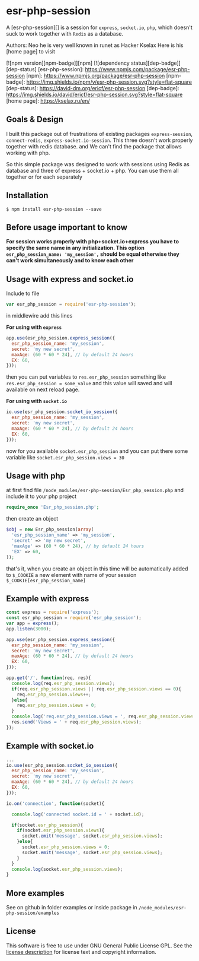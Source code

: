 esr-php-session
===============

A [esr-php-session][] is a session for `express`, `socket.io`, `php`, which doesn't suck to work together with `Redis` as a database.

Authors: Neo he is very well known in runet as Hacker Kselax Here is his [home page] to visit

[![npm version][npm-badge]][npm]
[![dependency status][dep-badge]][dep-status]
[esr-php-session]: https://www.npmjs.com/package/esr-php-session
[npm]: https://www.npmjs.org/package/esr-php-session
[npm-badge]: https://img.shields.io/npm/v/esr-php-session.svg?style=flat-square
[dep-status]: https://david-dm.org/ericf/esr-php-session
[dep-badge]: https://img.shields.io/david/ericf/esr-php-session.svg?style=flat-square
[home page]: https://kselax.ru/en/

## Goals & Design
I built this package out of frustrations of existing packages `express-session`, `connect-redis`, `express-socket.io-session`. This three doesn't work properly together with redis database. and We can't find the package that allows working with php.

So this simple package was designed to work with sessions using Redis as database and three of express + socket.io + php. You can use them all together or for each separately

## Installation
```shell
$ npm install esr-php-session --save
```
## Before usage important to know
**For session works properly with php+socket.io+express you have to specify the same name in any initialization. This option `esr_php_session_name: 'my_session',` should be equal otherwise they can't work simultaneously and to know each other**

## Usage with express and socket.io
Include to file
```javascript
var esr_php_session = require('esr-php-session');
```
in middlewire add this lines

**For using with `express`**
```javascript
app.use(esr_php_session.express_session({
  esr_php_session_name: 'my_session',
  secret: 'my new secret',
  maxAge: (60 * 60 * 24), // by default 24 hours
  EX: 60,
}));
```
then you can put variables to `res.esr_php_session`
something like `res.esr_php_session = some_value` and this value will saved and will available on next reload page.

**For using with `socket.io`**
```javascript
io.use(esr_php_session.socket_io_session({
  esr_php_session_name: 'my_session',
  secret: 'my new secret',
  maxAge: (60 * 60 * 24), // by default 24 hours
  EX: 60,
}));
```
now for you available `socket.esr_php_session` and you can put there some variable like `socket.esr_php_session.views = 30`


## Usage with php
at first find file  `/node_modules/esr-php-session/Esr_php_session.php` and include it to your php project
```php
require_once 'Esr_php_session.php';
```
then create an object
```php
$obj = new Esr_php_session(array(
  'esr_php_session_name' => 'my_session',
  'secret' => 'my new secret',
  'maxAge' => (60 * 60 * 24), // by default 24 hours
  'EX' => 60,
));
```
that's it, when you create an object in this time will be automatically added to `$_COOKIE` a new element with name of your session `$_COOKIE[esr_php_session_name]`

## Example with express
```javascript
const express = require('express');
const esr_php_session = require('esr_php_session');
var app = express();
app.listen(3000);

app.use(esr_php_session.express_session({
  esr_php_session_name: 'my_session',
  secret: 'my new secret',
  maxAge: (60 * 60 * 24), // by default 24 hours
  EX: 60,
}));

app.get('/', function(req, res){
  console.log(req.esr_php_session.views);
  if(req.esr_php_session.views || req.esr_php_session.views == 0){
    req.esr_php_session.views++;
  }else{
    req.esr_php_session.views = 0;
  }
  console.log('req.esr_php_session.views = ', req.esr_php_session.views);
  res.send('Views = ' + req.esr_php_session.views);
});
```
## Example with socket.io
```javascript
...
io.use(esr_php_session.socket_io_session({
  esr_php_session_name: 'my_session',
  secret: 'my new secret',
  maxAge: (60 * 60 * 24), // by default 24 hours
  EX: 60,
}));

io.on('connection', function(socket){

  console.log('connected socket.id = ' + socket.id);

  if(socket.esr_php_session){
    if(socket.esr_php_session.views){
      socket.emit('message', socket.esr_php_session.views);
    }else{
      socket.esr_php_session.views = 0;
      socket.emit('message', socket.esr_php_session.views);
    }
  }
  console.log(socket.esr_php_session.views);
}
```

## More examples
See on github in folder examples or inside package in `/node_modules/esr-php-session/examples`


## License
This software is free to use under GNU General Public License GPL. See the [license description][] for license text and copyright information.


[license description]: https://www.gnu.org/licenses/gpl-3.0-standalone.html
